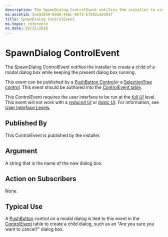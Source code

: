 ```yaml
---
description: The SpawnDialog ControlEvent notifies the installer to create a child of a modal dialog box while keeping the present dialog box running.
ms.assetid: 2a341039-60dd-4e6c-9ef3-bf482ca53917
title: SpawnDialog ControlEvent
ms.topic: reference
ms.date: 05/31/2018
---
```


# SpawnDialog ControlEvent

The SpawnDialog ControlEvent notifies the installer to create a child of a modal dialog box while keeping the present dialog box running.

This event can be published by a [PushButton Control](pushbutton-control.md)or a [SelectionTree control](selectiontree-control.md). This event should be authored into the [ControlEvent table](controlevent-table.md).

This ControlEvent requires the user interface to be run at the [*full UI*](f-gly.md) level. This event will not work with a [*reduced UI*](r-gly.md) or [*basic UI*](b-gly.md). For information, see [User Interface Levels](user-interface-levels.md).

## Published By

This ControlEvent is published by the installer.

## Argument

A string that is the name of the new dialog box.

## Action on Subscribers

None.

## Typical Use

A [PushButton](pushbutton-control.md) control on a modal dialog is tied to this event in the [ControlEvent](controlevent-table.md) table to create a child dialog, such as an "Are you sure you want to cancel?" dialog box.

 

 



